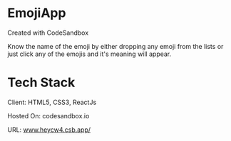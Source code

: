 # EmojiApp
Created with CodeSandbox

Know the name of the emoji by either dropping any emoji from the lists or just click any of the emojis and it's meaning will appear.

# Tech Stack
Client: HTML5, CSS3, ReactJs

Hosted On: codesandbox.io

URL: www.heycw4.csb.app/
